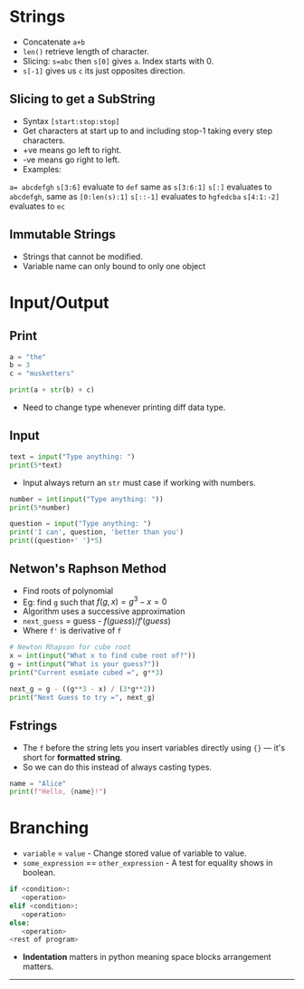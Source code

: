 # Strings

- Concatenate `a+b` 
- `len()` retrieve length of character.
- Slicing: `s=abc` then `s[0]` gives `a`. Index starts with 0.
- `s[-1]` gives us `c` its just opposites direction.

## Slicing to get a SubString

- Syntax `[start:stop:stop]`
- Get characters at start up to and including stop-1 taking every step characters.
- +ve means go left to right.
- -ve means go right to left.
- Examples:

`a= abcdefgh`
`s[3:6]` evaluate to `def` same as `s[3:6:1]`
`s[:]` evaluates to `abcdefgh`, same as `[0:len(s):1]`
`s[::-1]` evaluates to `hgfedcba`
`s[4:1:-2]` evaluates to `ec`

## Immutable Strings

- Strings that cannot be modified.
- Variable name can only bound to only one object

# Input/Output

## Print

```python
a = "the"
b = 3
c = "musketters"

print(a + str(b) + c)
```

- Need to change type whenever printing diff data type.

## Input

```python
text = input("Type anything: ")
print(5*text)
```

- Input always return an `str` must case if working with numbers.

```python
number = int(input("Type anything: "))
print(5*number)
```

```python
question = input("Type anything: ")
print('I can', question, 'better than you')
print((question+' ')*5)
```


## Netwon's Raphson Method

- Find roots of polynomial
- Eg: find `g` such that $f(g,x)=g^3-x=0$
- Algorithm uses a successive approximation
- `next_guess` = guess - $f(guess)/f'(guess)$
- Where `f'` is derivative of `f`

```python
# Newton Rhapson for cube root
x = int(input("What x to find cube root of?"))
g = int(input("What is your guess?"))
print("Current esmiate cubed =", g**3)

next_g = g - ((g**3 - x) / (3*g**2))
print("Next Guess to try =", next_g)
```


## Fstrings

- The `f` before the string lets you insert variables directly using `{}` — it's short for **formatted string**.
- So we can do this instead of always casting types.

```python
name = "Alice"
print(f"Hello, {name}!")
```


# Branching

- `variable` = `value` - Change stored value of variable to value.
- `some_expression` == `other_expression` - A test for equality shows in boolean.

```python
if <condition>:
   <operation>
elif <condition>:
   <operation>
else:
   <operation>
<rest of program>
```

- **Indentation** matters in python meaning space blocks arrangement matters.

---
